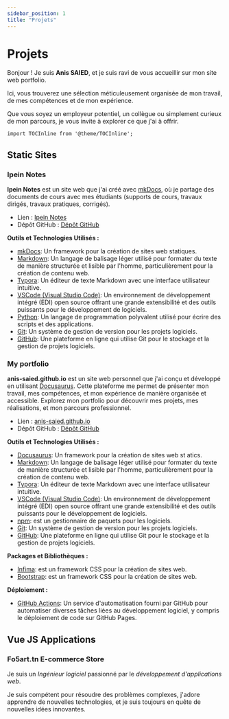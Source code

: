 ```yaml
---
sidebar_position: 1
title: "Projets"
---
```



# Projets
Bonjour ! Je suis **Anis SAIED**, et je suis ravi de vous accueillir sur mon site web portfolio.

Ici, vous trouverez une sélection méticuleusement organisée de mon travail, de mes compétences et de mon expérience.

Que vous soyez un employeur potentiel, un collègue ou simplement curieux de mon parcours, je vous invite à explorer ce que j'ai à offrir.

```mdx-code-block
import TOCInline from '@theme/TOCInline';
```


## Static Sites

### Ipein Notes

**Ipein Notes** est un site web que j'ai créé avec [mkDocs](https://mkdocs.org), où je partage des documents de cours avec mes étudiants (supports de cours, travaux dirigés, travaux pratiques, corrigés).

- Lien : [Ipein Notes](https://anis-saied.github.io/ipein)
- Dépôt GitHub : [Dépôt GitHub](https://github.com/anis-saied/ipein)

**Outils et Technologies Utilisés :** 
- [mkDocs](https://mkdocs.org): Un framework pour la création de sites web statiques.
- [Markdown](https://daringfireball.net/projects/markdown/): Un langage de balisage léger utilisé pour formater du texte de manière structurée et lisible par l'homme, particulièrement pour la création de contenu web.
- [Typora](https://typora.io/): Un éditeur de texte Markdown avec une interface utilisateur intuitive.
- [VSCode (Visual Studio Code)](https://code.visualstudio.com/): Un environnement de développement intégré (EDI) open source offrant une grande extensibilité et des outils puissants pour le développement de logiciels.
- [Python](https://www.python.org/): Un langage de programmation polyvalent utilisé pour écrire des scripts et des applications.
- [Git](https://git-scm.com/): Un système de gestion de version pour les projets logiciels.
- [GitHub](https://github.com/): Une plateforme en ligne qui utilise Git pour le stockage et la gestion de projets logiciels. 

### My portfolio

**anis-saied.github.io** est un site web personnel que j'ai conçu et développé en utilisant [Docusaurus](https://docusaurus.io/). Cette plateforme me permet de présenter mon travail, mes compétences, et mon expérience de manière organisée et accessible. Explorez mon portfolio pour découvrir mes projets, mes réalisations, et mon parcours professionnel.

- Lien : [anis-saied.github.io](https://anis-saied.github.io)
- Dépôt GitHub : [Dépôt GitHub](https://github.com/anis-saied/anis-saied.github.io)

**Outils et Technologies Utilisés :** 
- [Docusaurus](https://docusaurus.io/): Un framework pour la création de sites web st   atics.
- [Markdown](https://daringfireball.net/projects/markdown/): Un langage de balisage léger utilisé pour formater du texte de manière structurée et lisible par l'homme, particulièrement pour la création de contenu web.
- [Typora](https://typora.io/): Un éditeur de texte Markdown avec une interface utilisateur intuitive.
- [VSCode (Visual Studio Code)](https://code.visualstudio.com/): Un environnement de développement intégré (EDI) open source offrant une grande extensibilité et des outils puissants pour le développement de logiciels.
- [npm](https://npmjs.com/): est un gestionnaire de paquets pour les logiciels.
- [Git](https://git-scm.com/): Un système de gestion de version pour les projets logiciels.
- [GitHub](https://github.com/): Une plateforme en ligne qui utilise Git pour le stockage et la gestion de projets logiciels. 

**Packages et Bibliothèques :**
- [Infima](https://infima.dev): est un framework CSS pour la création de sites web.
- [Bootstrap](https://bootstrap.com/): est un framework CSS pour la création de sites web.

**Déploiement :**
- [GitHub Actions](https://docs.github.com/en/actions): Un service d'automatisation fourni par GitHub pour automatiser diverses tâches liées au développement logiciel, y compris le déploiement de code sur GitHub Pages.

## Vue JS Applications
### Fo5art.tn E-commerce Store
Je suis un *Ingénieur logiciel* passionné par le *développement d'applications web*.

Je suis compétent pour résoudre des problèmes complexes, j'adore apprendre de nouvelles technologies, et je suis toujours en quête de nouvelles idées innovantes.

